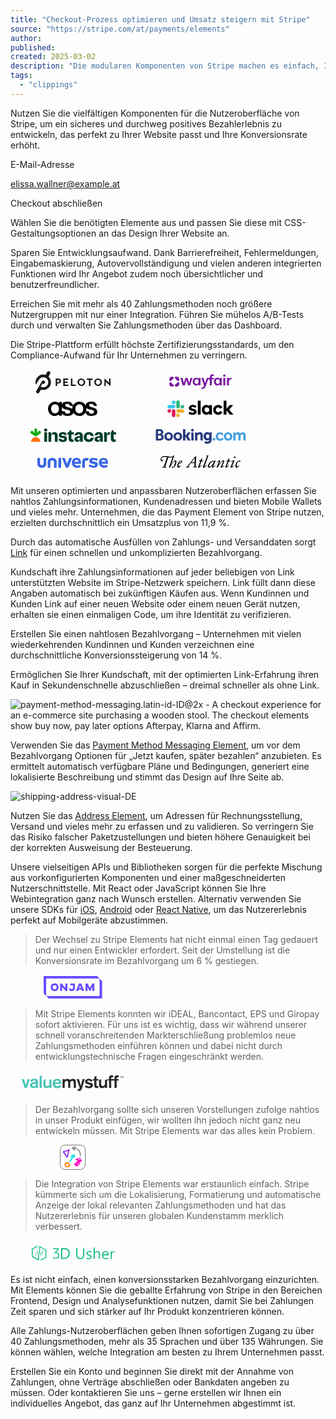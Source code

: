 ```yaml
---
title: "Checkout-Prozess optimieren und Umsatz steigern mit Stripe"
source: "https://stripe.com/at/payments/elements"
author:
published:
created: 2025-03-02
description: "Die modularen Komponenten von Stripe machen es einfach, Ihren Checkout-Prozess zu optimieren – für ein Bezahlerlebnis, das Ihre Konversionsrate erhöht."
tags:
  - "clippings"
---
```

Nutzen Sie die vielfältigen Komponenten für die Nutzeroberfläche von Stripe, um ein sicheres und durchweg positives Bezahlerlebnis zu entwickeln, das perfekt zu Ihrer Website passt und Ihre Konversionsrate erhöht.

E-Mail-Adresse

elissa.wallner@example.at

Checkout abschließen

Wählen Sie die benötigten Elemente aus und passen Sie diese mit CSS-Gestaltungsoptionen an das Design Ihrer Website an.

Sparen Sie Entwicklungsaufwand. Dank Barrierefreiheit, Fehlermeldungen, Eingabemaskierung, Autovervollständigung und vielen anderen integrierten Funktionen wird Ihr Angebot zudem noch übersichtlicher und benutzerfreundlicher.

Erreichen Sie mit mehr als 40 Zahlungsmethoden noch größere Nutzergruppen mit nur einer Integration. Führen Sie mühelos A/B-Tests durch und verwalten Sie Zahlungsmethoden über das Dashboard.

Die Stripe-Plattform erfüllt höchste Zertifizierungsstandards, um den Compliance-Aufwand für Ihr Unternehmen zu verringern.

<svg xmlns="http://www.w3.org/2000/svg" width="200" height="40" class="UserLogo variant-- " preserveAspectRatio="xMidYMid meet" viewBox="0 0 200 40"><title>Peloton logo</title><path fill="var(--userLogoColor, #181A1D)" d="M58.68 4.83a2.74 2.74 0 013.7-.98 2.7 2.7 0 01.98 3.67l-2.54 4.4a12.24 12.24 0 012.33 15.23 12.41 12.41 0 01-14.47 5.62l-2.54 4.4a2.7 2.7 0 11-4.67-2.69l8.6-14.82a2.7 2.7 0 114.67 2.69 2.74 2.74 0 01-3.68.97l-2.7 4.69c3.89 2.24 8.85.9 11.06-2.94 2.26-3.83.9-8.8-2.95-11a7.94 7.94 0 00-6.15-.8A8 8 0 0045.41 17l-4.72 8.1A12.41 12.41 0 0156.14 9.23zm54.68 10.1A5.99 5.99 0 01119.5 21c0 3.5-2.7 6.07-6.15 6.07A6.01 6.01 0 01107.2 21c0-3.5 2.75-6.07 6.15-6.07zm26.8 0a5.99 5.99 0 016.15 6.07c0 3.5-2.75 6.07-6.15 6.07a5.99 5.99 0 01-6.14-6.07c0-3.5 2.74-6.07 6.14-6.07zm10.33.04l5.99 5.62c.57.53 1.39 1.63 1.39 1.63s-.17-1.34-.17-2.16V15.1h2.3v11.94h-.25l-5.98-5.62c-.57-.57-1.43-1.63-1.43-1.63s.16 1.3.16 2.16v4.97h-2.25V14.97h.24zm-74.06.12c2.42 0 4.43 1.19 4.43 3.96 0 2.76-2.01 3.99-4.43 3.99h-1.72v3.87h-2.46V15.09h4.18zm15.86 0v2.16h-5.4v2.73h4.75v2.08h-4.76v2.73h5.66v2.12h-8.12V15.09h7.87zm6.8 0v9.7h5.38v2.12h-7.83V15.09h2.46zm32.3-.04v2.16H128v9.7h-2.46v-9.7h-3.4v-2.16h9.26zm-18.03 2.04c-2.17 0-3.65 1.67-3.65 3.91 0 2.2 1.48 3.91 3.65 3.91S117 23.2 117 21s-1.48-3.91-3.65-3.91zm26.76 0c-2.17 0-3.65 1.67-3.65 3.91 0 2.2 1.48 3.91 3.65 3.91 2.22 0 3.65-1.71 3.65-3.91s-1.48-3.91-3.65-3.91zm-63.77.12h-1.68v3.67h1.68c1.19 0 1.97-.53 1.97-1.83s-.82-1.84-1.97-1.84z"></path></svg> <svg xmlns="http://www.w3.org/2000/svg" width="200" height="40" fill="none" viewBox="0 0 200 40" class="UserLogo variant-- " preserveAspectRatio="xMidYMid meet"><path fill="var(--userLogoColor, #7B189F)" d="M57.636 26.016l-5.559-5.56-1.917 1.918c-.192.192-.216.335-.144.575l.91 3.547c.097.383.288.575.671.67l3.547.911c.24.072.383.048.575-.144l1.917-1.917zm.911 0l1.917 1.917c.192.192.336.216.576.144l3.546-.91c.384-.096.576-.288.671-.671l.91-3.547c.073-.239.049-.383-.143-.575l-1.918-1.917-5.559 5.559zm0-12.03l5.56 5.56 1.917-1.918c.192-.192.216-.335.144-.575l-.91-3.547c-.097-.383-.288-.575-.672-.67l-3.546-.911c-.24-.072-.383-.048-.575.144l-1.918 1.917zm-.91 0l-1.918-1.917c-.192-.192-.335-.216-.575-.144l-3.547.91c-.383.096-.575.288-.67.671l-.911 3.547c-.072.239-.048.383.144.575l1.917 1.917 5.56-5.559zm63.293 2.469h-2.949v8.672a.817.817 0 01-.817.817h-2.298v-9.49h-2.683l-3.558 10.09c-1.438 4.05-2.851 5.103-5.368 5.103-.479 0-1.246-.096-2.013-.239l.678-2.229h1.096c1.209 0 1.847-.375 2.264-1.43.417-1.055.427-1.22.431-1.23l-4.265-12.46h2.703c.359 0 .676.233.781.576l2.41 7.834 2.54-7.74c.168-.479.384-.67.863-.67h4.12v-.335c0-3.523 1.629-5.369 4.721-5.369.479 0 1.563.087 2.211.23l-.683 2.238h-.905a2.229 2.229 0 00-2.229 2.23v1.006h3.675l-.726 2.397.001-.001zm-39.043 5.918l-2.397-7.788c-.12-.407-.287-.527-.694-.527h-2.277c-.407 0-.575.12-.695.527l-2.42 7.788-2.156-8.315H67.82l3.45 11.359c.12.407.288.527.696.527h2.372c.408 0 .576-.12.695-.527l2.516-8.004 2.54 8.004c.12.407.287.527.694.527h2.133c.407 0 .575-.12.695-.527l3.45-11.359h-2.995l-2.18 8.315zm56.248-13.97c-1.102 0-1.893.79-1.893 1.845s.79 1.846 1.893 1.846 1.893-.791 1.893-1.846c0-1.055-.79-1.845-1.893-1.845zm1.557 5.655h-3.115v11.886h3.115V14.058zm-42.724.67l-.072 1.368c-.743-1.773-2.253-2.277-4.026-2.277-3.26 0-5.296 2.947-5.296 6.182s2.037 6.183 5.296 6.183c1.773 0 3.283-.505 4.026-2.277l.072 1.367c0 .455.216.67.6.67h2.491V14.06h-2.492c-.383 0-.6.216-.6.67zm-3.214 8.97c-1.965 0-3.087-1.638-3.087-3.697s1.123-3.696 3.087-3.696c1.965 0 3.088 1.638 3.088 3.696s-1.123 3.697-3.088 3.697zm37.109-8.97l-.072 1.368c-.742-1.773-2.252-2.277-4.026-2.277-3.259 0-5.296 2.947-5.296 6.182s2.037 6.183 5.296 6.183c1.774 0 3.283-.505 4.026-2.277l.072 1.367c0 .455.216.67.6.67h2.492V14.06h-2.492c-.384 0-.6.216-.6.67zm-3.212 8.97c-1.966 0-3.088-1.638-3.088-3.697s1.123-3.696 3.088-3.696c1.964 0 3.088 1.638 3.088 3.696s-1.124 3.697-3.088 3.697zm21.555-9.76c-1.846 0-3.164.567-3.738 2.771l-.048-1.98c0-.456-.216-.67-.6-.67h-2.492v11.885h3.116v-5.943c0-2.084 1.198-3.426 3.259-3.426h.562l.756-2.487a2.125 2.125 0 00-.815-.15z"></path><title>Wayfair logo</title></svg> <svg xmlns="http://www.w3.org/2000/svg" width="200" height="40" class="UserLogo variant-- " preserveAspectRatio="xMidYMid meet" viewBox="0 0 200 40"><title>Asos logo</title><path fill="var(--userLogoColor, #000)" fill-rule="evenodd" d="M114.6 25.85a5.93 5.93 0 01-4.52 1.93 5.92 5.92 0 01-4.52-1.93c-1.13-1.21-1.78-3.16-1.78-5.33 0-2.12.66-4.04 1.8-5.27a5.96 5.96 0 014.5-1.93c1.8 0 3.3.65 4.5 1.93 1.15 1.23 1.8 3.15 1.8 5.27 0 2.17-.64 4.12-1.77 5.33zm-15.9-5.33l.01.29c-1.82-1.66-4.44-2.28-6.05-2.6-2.97-.63-5.24-1.21-5.24-3.34 0-1.5 1.34-2.59 3.9-2.4 2.35.17 3.34 1.6 3.61 3 .04.23.14.39.4.4l4.22.03h.05c-.6 1.39-.9 2.94-.9 4.6v.02zm-7.17 7.8c-2.04 0-4.28-.74-4.8-3.55-.05-.27-.17-.38-.38-.39l-4.08-.05v-7.24c.54 2.12 2.32 3.59 6.15 4.45 2.57.62 7.03 1.02 7.03 3.67 0 1.84-1.35 3.15-3.92 3.1zm-20.3-.54c-3.3 0-6.3-2.6-6.3-7.26 0-3.65 2.25-7.2 6.32-7.2 1.76 0 6.22.61 6.22 7.2 0 6.61-4.66 7.26-6.24 7.26zm50.1-9.04c.95 1.26 2.63 2.19 5.38 2.8 2.57.62 7.03 1.02 7.03 3.67 0 1.84-1.35 3.15-3.92 3.1-2.03 0-4.28-.73-4.8-3.54-.04-.27-.17-.38-.37-.39l-3.79-.05a11.92 11.92 0 00.48-5.59zm8.2 13.26c4.53 0 9.86-1.7 9.45-7.18-.46-4.87-5.51-6.1-8.03-6.61-2.97-.63-5.24-1.21-5.24-3.34 0-1.5 1.33-2.59 3.9-2.4 2.35.17 3.33 1.6 3.6 3 .04.23.15.39.4.4l4.22.03c.32 0 .42-.17.38-.4-.82-5.06-5.04-6.5-8.93-6.5-3.88 0-8.56 1.1-8.89 5.94l-.01.56a11.53 11.53 0 00-10.3-6.5h-.1c-1.37 0-2.72.26-4 .76-1.3.52-2.5 1.27-3.53 2.21-1.09 1-1.95 2.1-2.55 3.32C98.98 10.39 94.82 9 91 9c-3.57 0-7.8.93-8.73 4.83V9.95c0-.2-.16-.37-.37-.37h-3.97c-.2 0-.37.17-.37.38V11c0 .18-.12.24-.26.14A10.35 10.35 0 0071.28 9a10.89 10.89 0 00-7.54 2.98 11.45 11.45 0 00-2.8 3.84c-.62 1.42-.94 3-.94 4.7 0 1.59.28 3.08.83 4.43.55 1.34 1.38 2.59 2.48 3.7a11.27 11.27 0 003.65 2.51c1.33.55 2.78.84 4.34.84a9.57 9.57 0 005.99-2.19c.14-.1.26-.05.26.13v1.1c0 .2.16.38.37.38h3.97c.2 0 .38-.17.38-.38v-3.7c1.88 4.43 6.65 4.66 8.98 4.66 3.9 0 8.41-1.26 9.3-5.14A11.28 11.28 0 00110.1 32h.13a11 11 0 007.93-3.34c.78-.78 1.45-1.66 1.98-2.63 1.41 5.7 6.86 5.98 9.41 5.98z"></path></svg> <svg xmlns="http://www.w3.org/2000/svg" width="200" height="40" class="UserLogo variant-- " preserveAspectRatio="xMidYMid meet" viewBox="0 0 200 40"><title>Slack logo</title><g fill="none"><path fill="var(--userLogoColor, #000)" d="M80.95 28.15l1.32-3.06a8.8 8.8 0 005.2 1.62c1.38 0 2.25-.53 2.25-1.34-.02-2.26-8.28-.49-8.34-6.15-.03-2.87 2.53-5.08 6.15-5.08 2.15 0 4.3.53 5.83 1.75L92.12 19a9.32 9.32 0 00-4.8-1.53c-1.13 0-1.88.53-1.88 1.21.02 2.21 8.34 1 8.43 6.4 0 2.94-2.49 5-6.07 5-2.61 0-5.02-.62-6.85-1.94M131.59 24a3.8 3.8 0 110-3.74l3.64-2.02a7.98 7.98 0 100 7.78L131.59 24zM95.7 7.53h4.55v22.26H95.7zm41.31 0V29.8h4.56v-6.68l5.4 6.68h5.84l-6.88-7.93 6.37-7.4h-5.58l-5.15 6.15V7.53zm-23.21 16.5a4.2 4.2 0 01-3.56 1.9 3.8 3.8 0 110-7.62c1.53 0 2.9.85 3.55 1.96v3.76zm0-9.57v1.8c-.75-1.25-2.6-2.12-4.54-2.12-4 0-7.15 3.53-7.15 7.95 0 4.43 3.15 8 7.15 8 1.94 0 3.79-.87 4.53-2.13v1.8h4.56v-15.3h-4.56z"></path><path fill="var(--userLogoColor, #E01E5A)" d="M52.79 24a2.8 2.8 0 11-2.81-2.8h2.81V24zm1.4 0a2.8 2.8 0 115.62 0v7.02a2.8 2.8 0 11-5.62 0v-7.01z"></path><path fill="var(--userLogoColor, #36C5F0)" d="M57 12.74a2.8 2.8 0 112.81-2.8v2.8h-2.8zm0 1.42a2.8 2.8 0 110 5.62h-7.04a2.8 2.8 0 110-5.62H57z"></path><path fill="var(--userLogoColor, #2EB67D)" d="M68.26 16.97a2.8 2.8 0 112.81 2.8h-2.8v-2.8zm-1.4 0a2.8 2.8 0 11-5.62 0V9.93a2.8 2.8 0 115.62 0v7.04z"></path><path fill="var(--userLogoColor, #ECB22E)" d="M64.05 28.22a2.8 2.8 0 11-2.81 2.8v-2.8h2.8zm0-1.4a2.8 2.8 0 110-5.62h7.04a2.8 2.8 0 110 5.61h-7.04z"></path></g></svg> <svg xmlns="http://www.w3.org/2000/svg" width="200" height="40" fill="none" class="UserLogo variant-- " preserveAspectRatio="xMidYMid meet" viewBox="0 0 200 40"><path fill="var(--userLogoColor, #003D29)" d="M85.027 20.795l-1.825-.168c-1.197-.104-1.68-.524-1.68-1.259 0-.86.735-1.427 2.162-1.427 1.343 0 2.015.587 2.12 1.532h4.281c-.273-2.791-2.245-4.764-6.275-4.764-4.197 0-6.507 2.14-6.507 4.973 0 2.645 1.448 4.093 5.038 4.388l1.806.146c1.404.106 1.909.588 1.909 1.427 0 .882-.734 1.532-2.246 1.532-1.407 0-2.245-.63-2.392-1.74h-4.513c.398 3.042 2.54 5.056 6.884 5.056 4.219 0 6.548-2.16 6.548-5.079 0-2.833-1.553-4.28-5.31-4.617zm-14.775-6.086c-2.686 0-4.282 1.406-5.037 4.282h-.273v-4.03h-4.24v15.28h4.513v-8.9c0-2.036 1.05-3.148 2.938-3.148 1.868 0 2.792 1.155 2.792 3.127v8.92h4.512v-9.717c0-3.695-1.931-5.814-5.206-5.814zM56.316 9c-1.532 0-2.687 1.008-2.687 2.54s1.134 2.54 2.666 2.54 2.665-1.009 2.665-2.54c0-1.512-1.133-2.54-2.644-2.54zm2.245 5.96H54.05v15.28h4.512V14.96zm38.87-3.232h-2.875c-.084 2.457-1.134 3.526-3.485 3.715v3.107h1.848v6.716c0 3.379 1.93 5.225 5.771 5.225.722 0 1.442-.091 2.141-.272v-3.632a6.21 6.21 0 01-1.09.084c-1.617 0-2.31-.609-2.31-2.31V18.55h3.967v-3.59h-3.967v-3.232zM169 18.55v-3.59h-3.966v-3.232H162.2c-.063 1.7-.567 2.687-1.679 3.233v10.305c0 3.379 1.931 5.225 5.772 5.225a8.55 8.55 0 002.141-.272v-3.632a6.24 6.24 0 01-1.092.084c-1.616 0-2.308-.609-2.308-2.31V18.55H169zm-14.775.671h-.273V14.96h-4.177v15.28h4.513v-8.27c0-2.288 1.028-3.253 3.379-3.253.399 0 .839.043 1.448.147v-3.945a3.725 3.725 0 00-1.28-.21c-1.827 0-3.086 1.05-3.61 4.512zm-28.817 7.41c-2.12 0-3.652-1.408-3.652-4.136 0-2.434 1.427-3.945 3.61-3.945 1.868 0 2.938 1.049 3.253 2.728h4.575c-.44-3.925-3.252-6.57-7.765-6.57-4.953 0-8.206 3.359-8.206 7.956 0 4.763 3.127 7.827 8.143 7.827 4.555 0 7.514-2.538 7.934-6.653h-4.576c-.251 1.68-1.406 2.792-3.316 2.792zm-16.181-11.922c-3.925 0-6.296 1.93-6.717 5.393h4.324c.146-1.196.924-1.826 2.287-1.826 1.385 0 2.015.63 2.015 1.533 0 .755-.482 1.155-1.72 1.385l-2.058.378c-3.63.671-5.016 2.161-5.016 4.533 0 2.707 1.91 4.408 4.555 4.408 2.161 0 3.568-1.008 4.219-3.526h.272v3.253h4.261v-9.97c0-3.463-2.078-5.561-6.422-5.561zm-.504 12.718c-1.217 0-1.91-.65-1.91-1.616 0-.797.483-1.343 1.679-1.616l.839-.189c.724-.167 1.286-.391 1.806-.84v1.617c0 1.867-.987 2.644-2.414 2.644zm32.573-12.718c-3.925 0-6.296 1.93-6.716 5.393h4.323c.148-1.196.924-1.826 2.288-1.826 1.385 0 2.015.63 2.015 1.533 0 .755-.483 1.155-1.721 1.385l-2.057.378c-3.631.671-5.017 2.161-5.017 4.533 0 2.707 1.91 4.408 4.555 4.408 2.162 0 3.568-1.008 4.219-3.526h.273v3.253h4.261v-9.97c0-3.463-2.079-5.561-6.423-5.561zm-.504 12.718c-1.217 0-1.91-.65-1.91-1.616 0-.797.483-1.343 1.679-1.616l.839-.189c.724-.167 1.287-.391 1.806-.84v1.617c0 1.867-.986 2.644-2.414 2.644z"></path><path fill="var(--userLogoColor, #0AAD0A)" d="M46.453 12.656c-.928 0-1.59.404-2.2 1.282l-1.76 2.527V9.252h-4.197v7.213l-1.76-2.527c-.609-.878-1.27-1.282-2.199-1.282-1.4 0-2.332 1.034-2.337 2.307-.004 1.091.51 1.802 1.595 2.5l6.8 4.381 6.8-4.38c1.084-.699 1.599-1.41 1.595-2.5-.004-1.274-.937-2.308-2.337-2.308z"></path><path fill="var(--userLogoColor, #FF7009)" d="M40.395 22.894c4.041 0 7.355 3.017 7.345 7.346H33.05c-.009-4.328 3.303-7.346 7.345-7.346z"></path><title>Instacart logo</title></svg> <svg xmlns="http://www.w3.org/2000/svg" width="200" height="40" class="UserLogo variant-- " preserveAspectRatio="xMidYMid meet" viewBox="0 0 200 40"><g fill="none" fill-rule="evenodd"><title>Booking.com logo</title><path fill="var(--userLogoColor, #273B7D)" fill-rule="nonzero" d="M84.88 11.71a2.19 2.19 0 112.18 2.2c-1.2 0-2.18-.99-2.18-2.2"></path><path fill="var(--userLogoColor, #499FDD)" fill-rule="nonzero" d="M119.34 26.28a2.19 2.19 0 114.36 0c0 1.21-.98 2.2-2.18 2.2-1.2 0-2.18-.99-2.18-2.2"></path><path fill="var(--userLogoColor, #273B7D)" fill-rule="nonzero" d="M49.04 25.34c-1.88 0-3.19-1.5-3.19-3.63 0-2.14 1.3-3.63 3.19-3.63 1.9 0 3.21 1.5 3.21 3.63 0 2.17-1.3 3.63-3.21 3.63zm0-10.45a6.62 6.62 0 00-6.87 6.82 6.62 6.62 0 006.87 6.82c4 0 6.9-2.87 6.9-6.82s-2.9-6.82-6.9-6.82zm31.61 7.16c-.15-.3-.33-.54-.52-.73l-.12-.13.13-.12c.18-.2.37-.43.55-.69l3.5-5.22h-4.26l-2.63 4.08c-.15.22-.45.33-.9.33h-.6v-7.72c0-1.55-.97-1.76-2-1.76H72v18.24h3.78v-5.47h.36c.43 0 .72.05.85.28l2.09 3.94c.58 1.06 1.16 1.25 2.25 1.25h2.9l-2.16-3.57-1.43-2.71m18.35-7.19c-1.92 0-3.15.85-3.84 1.58l-.23.23-.08-.32c-.2-.77-.88-1.2-1.9-1.2h-1.7l.02 13.17H95v-6.07c0-.6.07-1.1.23-1.58a3.08 3.08 0 013.04-2.3c1.17 0 1.63.62 1.63 2.21v5.74c0 1.36.63 2 2 2h1.78v-8.37c0-3.33-1.63-5.1-4.7-5.1m-11.87.31h-1.78l.01 10.18v2.98h3.73l.02-11.16c0-1.35-.65-2-1.98-2M63.77 25.34c-1.88 0-3.19-1.5-3.19-3.63 0-2.14 1.31-3.63 3.2-3.63 1.88 0 3.2 1.5 3.2 3.63 0 2.17-1.29 3.63-3.2 3.63zm0-10.45a6.62 6.62 0 00-6.87 6.82 6.62 6.62 0 006.87 6.82c4 0 6.9-2.87 6.9-6.82s-2.9-6.82-6.9-6.82z"></path><path fill="var(--userLogoColor, #499FDD)" fill-rule="nonzero" d="M144.19 25.34c-1.88 0-3.2-1.5-3.2-3.63 0-2.14 1.32-3.63 3.2-3.63 1.89 0 3.21 1.5 3.21 3.63 0 2.17-1.3 3.63-3.21 3.63zm0-10.45a6.62 6.62 0 00-6.87 6.82 6.62 6.62 0 006.87 6.82c3.99 0 6.9-2.87 6.9-6.82s-2.91-6.82-6.9-6.82z"></path><path fill="var(--userLogoColor, #273B7D)" fill-rule="nonzero" d="M111.6 24.76c-2.06 0-2.79-1.8-2.79-3.47 0-.74.19-3.15 2.58-3.15 1.2 0 2.78.34 2.78 3.27 0 2.77-1.4 3.35-2.58 3.35zm4.52-9.64c-.71 0-1.26.29-1.53.8l-.1.2-.18-.14a5.1 5.1 0 00-3.45-1.15c-3.51 0-5.87 2.64-5.87 6.56 0 3.92 2.44 6.66 5.94 6.66 1.19 0 2.13-.28 2.88-.85l.3-.22v.37c0 1.76-1.15 2.73-3.2 2.73-1 0-1.92-.25-2.53-.47-.8-.24-1.26-.04-1.58.76l-.3.74-.42 1.07.26.14c1.32.7 3.03 1.12 4.59 1.12 3.2 0 6.92-1.64 6.92-6.24l.01-12.08h-1.74zM35.07 25.19H32v-3.66c0-.78.3-1.19.98-1.28h2.08c1.48 0 2.44.94 2.45 2.46 0 1.55-.94 2.48-2.45 2.48zM32 15.33v-.96c0-.84.36-1.24 1.14-1.3h1.56c1.34 0 2.15.81 2.15 2.15 0 1.03-.55 2.22-2.1 2.22H32v-2.1zm6.96 3.65l-.55-.31.48-.42a4.41 4.41 0 001.5-3.43c0-2.87-2.22-4.72-5.66-4.72h-4.37a1.92 1.92 0 00-1.85 1.9v16.26h6.3c3.82 0 6.28-2.08 6.28-5.3 0-1.74-.8-3.23-2.13-3.98z"></path><path fill="var(--userLogoColor, #499FDD)" fill-rule="nonzero" d="M167.84 14.9c-1.56 0-3.06.73-4.03 1.95l-.27.35-.21-.39c-.7-1.26-1.9-1.9-3.56-1.9-1.74 0-2.9.96-3.45 1.54l-.36.39-.13-.5c-.2-.74-.85-1.14-1.83-1.14h-1.58l-.02 13.12h3.6v-5.8c0-.5.06-1 .19-1.53.34-1.4 1.28-2.9 2.86-2.75.97.1 1.45.85 1.45 2.3v7.78h3.6v-5.8c0-.63.07-1.1.2-1.58.3-1.33 1.28-2.7 2.8-2.7 1.1 0 1.51.62 1.51 2.3v5.86c0 1.33.6 1.92 1.92 1.92h1.69v-8.38c0-3.34-1.47-5.04-4.37-5.04m-32.61 8.86c0 .02-1.55 1.64-3.58 1.64-1.85 0-3.72-1.13-3.72-3.67 0-2.18 1.45-3.71 3.53-3.71.67 0 1.43.24 1.55.64l.02.07c.28.92 1.11.97 1.28.97h1.96V18c0-2.27-2.88-3.09-4.81-3.09-4.15 0-7.15 2.89-7.15 6.86s2.97 6.86 7.07 6.86c3.56 0 5.5-2.34 5.5-2.37l.11-.12-1.55-2.58-.2.21"></path></g><title>Booking logo</title></svg> <svg xmlns="http://www.w3.org/2000/svg" width="200" height="40" class="UserLogo variant-- " preserveAspectRatio="xMidYMid meet" viewBox="0 0 200 40"><title>Universe logo</title><path fill="var(--userLogoColor, #3966E5)" d="M105.59 13.1c3.83 0 7.25 2 7.25 7.6 0 .6 0 .76.02 1.34 0 .37-.3.5-.66.5-.84 0-2.67.09-5.25.09-1.59 0-3.54-.09-4.28-.09-.12 0-.14.04-.13.13.08.5.98 2.64 3.56 2.64 1.09 0 2.91-.33 4.16-.91.4-.17.56-.1.66 0 .19.18.5.66.83 1.34.25.57.42 1 .5 1.25.08.34 0 .42-.5.67-1.5.76-3.08 1.34-5.91 1.34a8.09 8.09 0 01-7.66-8.3c0-4.6 2.92-7.6 7.4-7.6zm15.48-.1c.62 0 1.26.06 1.9.17.92.17 1.6.42 1.84.5.36.13.5.33.42.58-.25.84-.9 2.26-1.24 2.84-.35.5-.52.56-1.68.33l-.1-.03c-1.68-.24-3.11.63-3.11 2.31v8.63s.02.25-.32.42c-.25.08-.98.17-1.9.17-.84 0-1.42-.09-1.67-.17-.34-.09-.42-.25-.42-.5 0-.17-.08-4.68-.09-8.3v-.5c0-1.77.34-2.93.76-3.69 1.24-1.97 3.32-2.76 5.61-2.76zM96.2 13c.83 0 2 0 2 .59 0 .5-1.34 4.2-2.92 8.29a64.72 64.72 0 01-2.93 6.7c-.17.3-.76.33-1.4.34h-.32c-.76-.01-1.56 0-1.85-.34-.29-.34-1.42-2.78-2.91-6.63-1.58-4.1-3-7.86-3-8.36 0-.5 1.17-.58 2-.58 1.74 0 1.91.17 2.25.83.17.42 2.66 7.04 3.16 8.38 0 .08.26.08.34 0 .66-1.76 3.08-8.04 3.32-8.38.34-.67.5-.83 2.26-.83zm-51.03 0c.92 0 1.44.08 1.68.17.42.14.42.43.42.43v1.24l-.01 6.25v.8c0 1.77 1.26 2.68 2.85 2.68 1.58 0 2.83-.91 2.83-2.67 0-.42.09-5.3 0-8.24 0 0 0-.42.34-.5.25-.08 1-.14 1.91-.14.84 0 1.45.07 1.7.14.24.06.4.25.4.5 0 .16.07 4.47.08 7.98v.51a6.4 6.4 0 01-.76 3.42c-1.24 2.17-3.49 3.34-6.42 3.34h-.08c-2.93 0-5.1-1.16-6.35-3.34a6.43 6.43 0 01-.76-3.42v-.55c0-3.51.08-7.84.08-7.92 0-.25.07-.43.42-.52.34-.1.91-.16 1.67-.16zm21.67 0c2.91 0 5.07 1.13 6.32 3.4.41.76.75 1.67.75 3.43 0 3.61-.09 8.4-.09 8.49 0 .25-.08.4-.4.5-.21.06-.64.07-1.24.08h-.43c-.91 0-1.5-.04-1.82-.15-.31-.12-.32-.42-.32-.42V19.9c0-1.77-1.18-2.86-2.84-2.86-1.57 0-2.91 1.1-2.91 2.86 0 .42-.1 5.47-.01 8.42 0 0-.03.39-.33.48-.3.09-.83.1-1.74.1-.83 0-1.53-.07-1.75-.12-.21-.04-.4-.25-.4-.42 0-.16-.09-4.42-.1-7.95v-.52c0-1.77.34-2.74.75-3.5C61.7 14.14 63.93 13 66.76 13zm12.14 0c.74 0 1.39.05 1.61.08.32.05.41.26.41.5 0 .09.08.95.09 6.53v1.7c-.01 5.3-.08 6.3-.09 6.45v.01c0 .25-.1.37-.4.5a11.12 11.12 0 01-3.48 0c-.35-.08-.42-.37-.42-.61 0-.08-.08-.86-.09-6.69v-1.35c.01-5.36.08-6.37.09-6.5v-.02c0-.25.08-.42.4-.5.22-.08.64-.1 1.24-.1zm69.75 0c3.83 0 7.25 2.01 7.25 7.62 0 .59 0 .74.02 1.32 0 .38-.3.51-.66.51-.84 0-2.67.08-5.25.08-1.59 0-3.54-.08-4.29-.08-.1 0-.13.04-.12.12.08.5.98 2.65 3.56 2.65 1.08 0 2.91-.34 4.16-.92.4-.17.56-.1.66 0 .19.19.5.67.83 1.34.25.58.42 1 .5 1.26.08.33 0 .42-.5.67-1.5.76-3.08 1.34-5.91 1.34a8.1 8.1 0 01-7.66-8.3c0-4.6 2.92-7.61 7.4-7.61zm-16.33 0c3.42 0 6.68 1.43 7.1 1.68.25.09.16.85-.25 1.68-.41.83-.92 1.5-1.17 1.34-.25-.09-1-.42-2.09-.76a15.58 15.58 0 00-3.34-.58c-.92 0-1.77.08-1.77 1.25 0 1.16 1.34 1.33 2.01 1.33 3 .09 7.1.75 6.94 4.76 0 3.28-2.76 5.2-6.93 5.2-1.84 0-3.6-.5-4.68-.92-1.33-.5-2.67-1.17-3.09-1.67-.17-.26.09-1 .5-1.68.5-.66 1.09-1.17 1.26-1.17.16 0 .58.34 1.25.67 1.33.67 3.34 1.43 5.01 1.43 1.42 0 1.94-.5 1.94-1.43 0-1.16-1.27-1.24-2.43-1.32l-.3-.03c-3.08-.26-6.3-1.16-6.3-4.67 0-3.76 3.34-5.1 6.34-5.1zm-26.72 3.33c-1.83 0-3.34 1.24-3.34 2.84 0 0 0 .16.17.16l6.3.02c.06 0 .2-.02.2-.18 0-1.59-1.5-2.84-3.33-2.84zm43.14-.1c-1.83 0-3.34 1.25-3.34 2.84 0 0 0 .17.17.17l6.3.02c.06 0 .2-.02.19-.19 0-1.59-1.49-2.83-3.32-2.83z"></path></svg> <svg xmlns="http://www.w3.org/2000/svg" width="200" height="40" class="UserLogo variant-- " preserveAspectRatio="xMidYMid meet" viewBox="0 0 200 40"><title>TheAtlantic logo</title><path fill="var(--userLogoColor, #000)" d="M59.56 16.95c-1.43 0-2.65 1.1-4.19 3.2-.7.99-1.61 2.4-2.01 3-.23.31-.4.26-.28-.07l1.06-2.74 3.8-10.52c.2-.43-1.33-.95-1.6-.43v.05c-.65 1.4-1.87 1.86-4.04 1.78-2.17-.08-6.54-1.29-9.84-1.29-4.14 0-6.46 2.56-6.46 5.58 0 1.7 1.1 2.79 2.6 2.73.68.06 1.3-.4 1.44-1.08a.72.72 0 00-.21-.71.72.72 0 00-.73-.15c-1.46.3-1.96-.71-1.96-1.5 0-1.88 1.59-3.27 4.91-3.27.86 0 2.53.2 4.3.4a492.97 492.97 0 01-5.08 14.58c-.1.4-.41.73-.8.86-.8.26-1.07.28-1.57.4-.76.19-.63.82-.1.8.96-.06 2.2-.19 3.18-.19 1.2 0 3.35.1 3.68.13.6.05.68-.69.18-.76l-1.49-.23c-.66-.07-.86-.35-.7-.89.32-.88 4.18-12.08 4.94-14.42 1.2.15 2.22.25 2.9.3 1.39.08 2.73 0 3.88-.85l-3.05 8.66-2.67 7.4c-.45 1.21 1.26 1.3 1.64.57 1.3-2.61 2.82-5.1 4.56-7.43 1.12-1.62 2.15-2.6 2.88-2.6.56 0 .88.31.88 1 0 .91-.43 2.33-1.29 4.74-1.13 3.15-1.56 3.98-1.94 4-.37.03-1.1-.9-1.5-1.01a.83.83 0 00-1 .43c-.2.36-.07 1.5 1.64 1.58 2.05.1 3.79-2.01 5-5.38.83-2.28 1.03-3.45 1.03-4.28 0-1.62-.75-2.39-1.99-2.39zM94.2 27.82c-1.28-.3-1.79-.78-1.79-1.29l.05-1.06c0-.78.6-12.32.73-14.04.1-1.27-1.34-1.2-1.94-.46l-1.2 1.55c-1.47 1.85-7.38 9.53-10.27 13.13a6.88 6.88 0 01-3.1 2.15c-.47.13-.43.64.1.64.43 0 1.7-.15 2.63-.15.93 0 2.65.07 3.08.1.43.02.6-.46 0-.6-1.2-.36-1.8-.6-1.8-.92 0-.31.28-.73.93-1.65.5-.7 1.72-2.3 3.06-4.08h5.76c-.12 2.44-.27 5-.3 5.5 0 .33-.23.62-.55.69l-1.29.37c-.35.1-.5.77.05.74 1.26-.07 2.32-.18 2.88-.18.83 0 2.24.18 2.9.2.65.03.56-.5.07-.64zm-3.58-9.3c0 .46-.06.97-.08 1.5H85.6c2.3-3.04 4.72-6.24 4.93-6.54.2-.3.4-.15.37.08-.08 1.11-.2 3.16-.3 4.97h.02zm-21.66-1.39c-2.2-.1-4.65 2.46-5.8 6.31-1.14 3.73.12 5.27 1.5 5.27 1.02 0 2.7-1.31 3.64-2.83.33-.54.08-1.1-.43-.54-.63.69-1.49 1.42-2.39 1.25-.6-.1-1.16-1.15-.27-3.73 2.11-.1 4.6-1.32 5.24-3.32.55-1.73-.58-2.38-1.5-2.4zm.22 1.88c-.53 1.57-2.39 2.88-3.73 3.21 1.29-3.42 2.52-4.33 3.3-4.3.43 0 .64.49.43 1.09zm32.27-.6h2.04c.46 0 .69-.13.78-.46.18-.43.08-.64-.38-.64h-2.04l.99-2.63c.12-.35 0-.54-.2-.54h-1.07c-.27 0-.37.08-.5.44L100 17.33h-1.6c-.23 0-.41-.05-.56.64-.05.33 0 .45.33.45h1.44l-2.45 6.42c-.39.92-.73 1.86-1.01 2.81-.15.89.38 1.24 1.03 1.12 1.29-.23 3.13-1.58 4.79-3.68.45-.6.08-.99-.38-.5a20.6 20.6 0 01-2.2 1.9c-.65.43-.97.12-.75-.51l2.8-7.57zm22.75-.6c.15-.36-.35-.46-1.51-.68-.35-.08-.56.3-1.16 1.56a2.39 2.39 0 00-2.1-.85c-1.84.04-4.11 1.71-5.98 4.27-1.49 2.06-1.94 3.48-1.66 5 .17.88.94 1.52 1.84 1.51 1.39.05 2.78-1.26 4.19-2.71l.88-.9c.26-.24.48-.1.33.21-.46.8-.84 1.64-1.13 2.5-.18.9.3 1.13.98 1.02 1.3-.17 3.35-1.39 4.92-3.57.45-.63 0-.99-.4-.5-.7.72-1.44 1.38-2.25 1.97-.68.46-.99.33-.78-.2.1-.33.48-1.25 3.83-8.63zm-5.82 6.6c-1.6 1.48-2.88 2.54-3.77 2.54-.6 0-.88-.26-.93-.68-.15-1.12.86-2.81 1.7-3.96 1.43-1.9 3.2-3.47 4.33-3.47.78 0 1.2.33 1.26.81.15.88-1.3 3.56-2.6 4.73v.04zm35.04-7.63c-1.24 0-2.9.88-4.47 2.63-.5.6-.13 1 .35.56.53-.49 1.1-.93 1.72-1.32.53-.33.88-.08.73.4-.13.39-.5 1.33-.78 1.96l-1.72 3.95a55.47 55.47 0 00-1.03 2.54c-.23.79.17 1.2.8 1.2 1.2 0 2.86-.99 4.44-2.76.5-.6.13-.99-.35-.56-.59.52-1.21 1-1.87 1.44-.52.33-.9.07-.73-.4.13-.36.5-1.17.76-1.76l1.74-3.95c.5-1.17 1.09-2.4 1.2-2.74.19-.77-.2-1.2-.8-1.2zm1.5-6.14a1.43 1.43 0 00-1.5 1.3 1.26 1.26 0 001.1 1.47c.75.02 1.4-.53 1.5-1.27a1.25 1.25 0 00-1.1-1.5zm7 6.52c-2.22-.1-4.6 2.48-5.76 6.28-1.16 3.8.1 5.27 1.57 5.27 1 0 2.7-1.2 3.7-2.83.34-.54.08-1.1-.42-.54-.63.69-1.44 1.32-2.27 1.27-.83-.05-1.42-1.2-.46-3.98 1.42-4 2.4-4.46 2.83-4.49.43-.03 1.3 1.12 1.84 1.25.39.12.8-.06.98-.43.23-.43.08-1.7-2.02-1.8zm-14.33.17h-2.05l.98-2.63c.14-.36 0-.54-.2-.54h-1.06c-.27 0-.37.08-.5.44l-1.03 2.73h-1.64c-.23 0-.4-.05-.56.64-.05.33.03.45.33.45h1.44l-2.45 6.42c-.39.91-.72 1.85-1 2.81-.16.89.37 1.24 1.03 1.12 1.28-.23 3.13-1.58 4.78-3.68.46-.6.08-.99-.38-.5-.69.68-1.42 1.31-2.2 1.9-.66.43-.99.12-.76-.51l2.82-7.57h2.04c.46 0 .68-.13.79-.46.17-.42.07-.62-.38-.62zm-38.04 7.15a24.1 24.1 0 01-2.28 2c-.65.44-.98.13-.75-.5l6.15-16.38c.1-.25.05-.6-.3-.6-1.2.07-2.4.21-3.59.4-.2.06-.3.36-.08.44l1.37.5c.27.1.3.23.12.7l-5.28 13.8c-.4.91-.73 1.85-1.02 2.81-.15.89.38 1.24 1.04 1.12 1.36-.23 3.3-1.58 5-3.78.45-.6.07-.99-.38-.5zm25.95.05l1.49-3c.8-1.65.96-2.4.96-2.97 0-1.09-.55-1.64-1.69-1.64-1.6 0-2.85 1.26-4.79 4-.53.73-.88 1.3-1.59 2.2-.22.29-.4.26-.27-.07l.98-2.46c.39-.86.66-1.76.8-2.69 0-.65-.27-.96-.97-.96-.87 0-1.95.46-3.84 2.87-.68.88 0 .98.23.7.38-.38 1.2-1.24 1.74-1.72s1.03-.33.83.25c-.13.46-.29.91-.48 1.35l-2.99 7.37c-.4 1.02 1.52 1.25 1.84.49 1.04-2.4 3.3-5.41 4.24-6.75 1.36-1.95 2.55-3.3 3.4-3.3.46 0 .66.26.66.74-.04.42-.16.83-.35 1.2l-2.12 4.54c-.6 1.2-1.16 2.48-1.26 2.81-.25.8.18 1.2.85 1.2 1.2 0 2.86-.99 4.45-2.76.5-.6.12-.98-.36-.56-.58.53-1.2 1.01-1.86 1.45-.55.36-.93.07-.75-.43.12-.36.58-1.3.85-1.86z"></path></svg>

Mit unseren optimierten und anpassbaren Nutzeroberflächen erfassen Sie nahtlos Zahlungsinformationen, Kundenadressen und bieten Mobile Wallets und vieles mehr. Unternehmen, die das Payment Element von Stripe nutzen, erzielten durchschnittlich ein Umsatzplus von 11,9 %.

Durch das automatische Ausfüllen von Zahlungs- und Versanddaten sorgt [Link](https://stripe.com/at/payments/link) für einen schnellen und unkomplizierten Bezahlvorgang.

Kundschaft ihre Zahlungsinformationen auf jeder beliebigen von Link unterstützten Website im Stripe-Netzwerk speichern. Link füllt dann diese Angaben automatisch bei zukünftigen Käufen aus. Wenn Kundinnen und Kunden Link auf einer neuen Website oder einem neuen Gerät nutzen, erhalten sie einen einmaligen Code, um ihre Identität zu verifizieren.

Erstellen Sie einen nahtlosen Bezahlvorgang – Unternehmen mit vielen wiederkehrenden Kundinnen und Kunden verzeichnen eine durchschnittliche Konversionssteigerung von 14 %.

Ermöglichen Sie Ihrer Kundschaft, mit der optimierten Link-Erfahrung ihren Kauf in Sekundenschnelle abzuschließen – dreimal schneller als ohne Link.

 ![payment-method-messaging.latin-id-ID@2x - A checkout experience for an e-commerce site purchasing a wooden stool. The checkout elements show buy now, pay later options Afterpay, Klarna and Affirm.](https://images.stripeassets.com/fzn2n1nzq965/5SffhL5F3P4RT2sr5Nkf5G/fb3d2a40ae7ee7632cf2cd1867546c3b/payment-method-messaging.latin-de-DE_2x.png?q=80&w=1082)

Verwenden Sie das [Payment Method Messaging Element](https://stripe.com/at/docs/payments/payment-method-messaging), um vor dem Bezahlvorgang Optionen für „Jetzt kaufen, später bezahlen“ anzubieten. Es ermittelt automatisch verfügbare Pläne und Bedingungen, generiert eine lokalisierte Beschreibung und stimmt das Design auf Ihre Seite ab.

![shipping-address-visual-DE](https://images.stripeassets.com/fzn2n1nzq965/1Bk9UmLW2KX2UhBR1QHNfs/85c7e8ebed897c1493c41136e403c959/shipping-address-visual-DE.svg?q=80&w=1082)

Nutzen Sie das [Address Element](https://stripe.com/at/docs/elements/address-element), um Adressen für Rechnungsstellung, Versand und vieles mehr zu erfassen und zu validieren. So verringern Sie das Risiko falscher Paketzustellungen und bieten höhere Genauigkeit bei der korrekten Ausweisung der Besteuerung.

Unsere vielseitigen APIs und Bibliotheken sorgen für die perfekte Mischung aus vorkonfigurierten Komponenten und einer maßgeschneiderten Nutzerschnittstelle. Mit React oder JavaScript können Sie Ihre Webintegration ganz nach Wunsch erstellen. Alternativ verwenden Sie unsere SDKs für [iOS](https://stripe.com/at/docs/payments/accept-a-payment?platform=ios), [Android](https://stripe.com/at/docs/payments/accept-a-payment?platform=android) oder [React Native](https://stripe.com/at/docs/payments/accept-a-payment?platform=react-native), um das Nutzererlebnis perfekt auf Mobilgeräte abzustimmen.

> Der Wechsel zu Stripe Elements hat nicht einmal einen Tag gedauert und nur einen Entwickler erfordert. Seit der Umstellung ist die Konversionsrate im Bezahlvorgang um 6 % gestiegen.

<svg xmlns="http://www.w3.org/2000/svg" width="200" height="40" fill="none" class="UserLogo variant--Flat TestimonialCard__logo" preserveAspectRatio="xMidYMid meet" viewBox="0 0 200 40"><path fill="var(--userLogoColor, #664EFF)" d="M138.427 2H53v27.826l4.087 4.087V6.087h85.427L138.427 2z"></path><path fill="var(--userLogoColor, #664EFF)" d="M146.601 10.174l-4.087-4.087v27.826h-85.43L61.174 38H146.6V10.174zM70.633 23.319c-1.821 0-3.142-1.397-3.142-3.325 0-1.895 1.351-3.325 3.142-3.325 1.793 0 3.142 1.43 3.142 3.325 0 1.928-1.32 3.325-3.142 3.325zm0-9.536c-3.594 0-6.408 2.728-6.408 6.21 0 3.483 2.814 6.211 6.408 6.211 3.594 0 6.409-2.728 6.409-6.21 0-3.483-2.815-6.21-6.409-6.21z"></path><path fill="var(--userLogoColor, #664EFF)" d="M91.03 25.935v-11.88h-3.25v6.665l-5.748-6.665H79.35v11.88h3.23v-6.44l5.749 6.44h2.7zm43.206 0v-11.88h-3.478l-3.64 7.13-3.619-7.13h-3.478v11.88h3.158v-6.343l3.2 6.343h1.496l3.201-6.38v6.38h3.16zm-22.874-8.629l1.494 4.112h-3.007l1.513-4.112zm2.454 6.782l.671 1.847h3.48l-4.788-11.88h-3.671l-4.788 11.88h3.462l.689-1.847h4.945zm-15.662 2.118c2.967 0 4.964-1.841 4.964-4.582v-7.57h-7.537v2.617h4.288v4.953c0 1.021-.704 1.733-1.715 1.733-.967 0-1.536-.59-1.696-1.75l-3.196.622c.404 2.492 2.225 3.977 4.892 3.977z"></path><title>OnJam logo</title></svg>

> Mit Stripe Elements konnten wir iDEAL, Bancontact, EPS und Giropay sofort aktivieren. Für uns ist es wichtig, dass wir während unserer schnell voranschreitenden Markterschließung problemlos neue Zahlungsmethoden einführen können und dabei nicht durch entwicklungstechnische Fragen eingeschränkt werden.

<svg xmlns="http://www.w3.org/2000/svg" width="200" height="40" fill="none" class="UserLogo variant--Flat TestimonialCard__logo" preserveAspectRatio="xMidYMid meet" viewBox="0 0 200 40"><path fill="var(--userLogoColor, #49C5B6)" fill-rule="evenodd" d="M27.37 13.876l-2.895 9.764-2.955-9.764H18l4.6 14.194h3.635l4.682-14.194H27.37zm10.529-.428c4.172 0 5.961 1.534 5.961 4.034v8.358c.003 1.023.069 1.34.625 2.23h-4.03l-.086-1.106c-.938.736-2.443 1.446-4.174 1.446-3.236 0-5.167-1.96-5.167-4.342 0-3.095 2.356-4.316 5.052-4.8 2.13-.396 3.465-.736 4.374-1.05 0-1.08-.314-2.13-2.443-2.13-2.582 0-2.867 1.394-2.867 2.13l-3.462-.2c.056-.935.256-4.57 6.217-4.57zm2.555 7.554c-.569.282-1.393.596-2.699.792-1.56.229-3.121.54-3.121 1.96 0 .936.625 1.73 2.326 1.73 1.564 0 3.494-.794 3.494-2.58v-1.902zm6.129-11.245V28.07h3.462V8.027l-3.462 1.73zm15.581 5.824v4.626c0 1.077-.026 2.412-.54 3.406-.255.51-1.105 1.59-2.751 1.59-2.441 0-2.784-1.79-2.784-3.15v-8.177l-3.433 1.718v7.195c0 1.306.056 2.611.822 3.746.569.854 1.73 1.875 4.09 1.875 2.467 0 3.887-1.136 4.596-1.79v1.45h3.407V13.876l-3.407 1.704z" clip-rule="evenodd"></path><path fill="var(--userLogoColor, #262626)" fill-rule="evenodd" d="M151.147 15.58v4.627c0 1.077-.027 2.412-.54 3.406-.255.51-1.106 1.59-2.752 1.59-2.441 0-2.784-1.79-2.784-3.15v-8.177l-3.432 1.718v7.195c0 1.306.056 2.611.821 3.746.57.854 1.731 1.875 4.09 1.875 2.467 0 3.887-1.136 4.597-1.79v1.45h3.406V13.876l-3.406 1.704z" clip-rule="evenodd"></path><path fill="var(--userLogoColor, #49C5B6)" fill-rule="evenodd" d="M74.599 13.448c5.421 0 6.982 4.345 6.982 8.205H71.078c.056.71.71 3.521 4.002 3.521 2.414 0 3.435-1.476 3.72-1.96l2.895 1.675c-1.135 1.535-3.21 3.606-6.926 3.606-4.23 0-7.296-2.896-7.296-7.607 0-5.081 3.435-7.44 7.126-7.44zm.055 2.725c-2.81 0-3.35 2.415-3.464 2.981h6.645c-.059-.707-.511-2.98-3.18-2.98z" clip-rule="evenodd"></path><path fill="var(--userLogoColor, #262626)" fill-rule="evenodd" d="M99.717 13.448c-2.212 0-3.662.995-4.568 2.16-.795-1.42-2.33-2.16-3.949-2.16-2.185 0-3.86 1.223-4.456 2.018v-1.59h-3.435V28.07h3.408v-5.962c0-1.59.027-3.576 1.417-4.77.71-.596 1.45-.68 1.79-.68 1.845 0 2.33 1.59 2.33 2.696v8.716h3.376v-6.672c0-1.135.03-2.3.68-3.32a2.982 2.982 0 012.53-1.45c2.27 0 2.382 2.215 2.382 2.755v8.687h3.379v-9.708c0-3.409-2.015-4.914-4.884-4.914zm15.554.428l-2.667 10.588-3.18-10.588h-3.661l5.137 14.478c-.112.37-.426 1.505-2.3 1.505-.282 0-.596 0-.936-.059v2.954c.54.112.936.197 2.016.197 1.108 0 2.015-.14 2.895-.85 1.194-.966 1.904-3.492 2.414-5.281l3.776-12.944h-3.494zm12.83 5.791l-2.3-.425c-2.042-.37-2.896-.654-2.896-1.59 0-1.28 1.705-1.479 2.359-1.479 1.646 0 3.092.655 3.861 2.16l2.411-2.245c-2.13-2.467-4.996-2.64-6.102-2.64-3.406 0-6.105 1.819-6.105 4.63 0 3.35 3.834 4.06 4.94 4.256l1.76.314c1.306.226 2.101.54 2.101 1.361 0 .625-.739 1.675-2.781 1.675-2.13 0-3.409-.909-4.089-1.816l-2.556 2.072c.795.824 2.896 2.555 6.815 2.555 3.917 0 6.387-2.241 6.387-4.855 0-2.298-1.646-3.577-3.805-3.973zm12.459-3.38v-2.41h-3.036V8.821l-.484.242-2.922 1.462v3.35h-2.074v2.412h2.074v8.46c0 2.327.965 3.436 4.002 3.436 1.164 0 1.988-.17 2.44-.229V25.09a5.67 5.67 0 01-1.417.17c-.143 0-.88 0-1.279-.425-.311-.34-.34-.966-.34-1.505v-7.041h3.036zm31.335-5.336c.426 0 .995.056 1.08.085V8.142a14.764 14.764 0 00-1.93-.141c-3.832 0-4.571 1.446-4.571 3.917v1.96h-5.337v-.966c0-.88.056-1.96 2.016-1.96.425 0 .994.056 1.079.085V8.142a14.764 14.764 0 00-1.93-.141c-3.834 0-4.571 1.446-4.571 3.917v1.96h-2.129v2.41h2.129V28.07h3.406V16.288h5.337V28.07h3.406V16.288h3.095v-2.412h-3.095v-.965c0-.88.058-1.96 2.015-1.96z" clip-rule="evenodd"></path><path fill="var(--userLogoColor, #262626)" d="M177.76 9.363h-2.167v.322h.904v2.635h.355V9.685h.908v-.322zm.903 0h-.391v2.957h.351l-.029-2.26.885 2.26h.243l.866-2.258-.018 2.258h.351V9.363h-.408l-.905 2.368-.945-2.368z"></path><title>ValueMyStuff logo</title></svg>

> Der Bezahlvorgang sollte sich unseren Vorstellungen zufolge nahtlos in unser Produkt einfügen, wir wollten ihn jedoch nicht ganz neu entwickeln müssen. Mit Stripe Elements war das alles kein Problem.

<svg xmlns="http://www.w3.org/2000/svg" width="200" height="40" fill="none" class="UserLogo variant--Flat TestimonialCard__logo" preserveAspectRatio="xMidYMid meet" viewBox="0 0 200 40"><path fill="var(--userLogoColorAlt, #fff)" stroke="var(--userLogoColor, #7C7877)" d="M87.299.5h24.564a7.799 7.799 0 017.799 7.799V31.7a7.799 7.799 0 01-7.799 7.799H87.299A7.799 7.799 0 0179.5 31.7V8.3A7.799 7.799 0 0187.299.5z"></path><path fill="var(--userLogoColor, #7C7877)" fill-rule="evenodd" d="M112.656 16.923c-.352-2.811-.678-5.808-2.564-8.063-2.566-3.066-6.805-3.854-10.555-4.285-.994-.114-1.17 1.428-.177 1.542 3.376.387 7.15 1.008 9.516 3.708 1.733 1.977 1.934 4.848 2.247 7.337.125.993 1.658.754 1.533-.24z" clip-rule="evenodd"></path><path fill="var(--userLogoColor, #7C7877)" fill-rule="evenodd" d="M99.377 6.012c1.616-.706 3.256-1.368 4.963-1.823.955-.254.729-1.79-.24-1.533-1.839.49-3.607 1.175-5.349 1.936-.916.4-.293 1.822.626 1.42z" clip-rule="evenodd"></path><path fill="var(--userLogoColor, #7C7877)" fill-rule="evenodd" d="M99.075 6.343c1.285.307 2.01 1.772 2.637 2.804.518.855 1.727-.12 1.215-.965-.914-1.503-1.865-2.948-3.676-3.38-.972-.232-1.137 1.312-.176 1.541z" clip-rule="evenodd"></path><path fill="var(--userLogoColor, #FE00C4)" d="M106.973 32.841l.512 1.522-.226.021c-1.113.106-2.257.263-3.317-.172-.58-.238-.601-1.125-.086-1.437 2.092-1.272 4.422-3.068 6.998-2.971.76.028 1.298 1.059.512 1.522-2.75 1.62-6.284.82-9.305.898-.811.02-1.235-1.056-.511-1.522a24.1 24.1 0 019.52-3.571l.113 1.656c-1.98.288-3.99.381-5.951.79-1.025.214-1.554-1.184-.529-1.573 2.855-1.082 5.673-2.27 8.603-3.139 1.042-.309 1.495 1.145.529 1.574-2.174.964-4.627 1.077-6.96 1.32-.789.082-1.27-1.14-.511-1.522 1.942-.981 4.41-1.338 5.99-2.919l.674 1.382c-2.692.5-5.814 1.25-8.368-.14-.673-.365-.549-1.237.105-1.53 2.091-.933 4.261-1.69 6.26-2.817.926-.523 1.846.86.911 1.388-2.125 1.198-4.421 2.012-6.642 3.003l.105-1.53c2.246 1.221 5.157.408 7.517-.03.722-.134 1.16.896.675 1.381-1.752 1.753-4.182 2.121-6.317 3.2l-.512-1.523c2.203-.228 4.492-.326 6.544-1.237l.529 1.574c-2.93.869-5.749 2.056-8.603 3.138l-.529-1.573c2.104-.439 4.244-.564 6.367-.873 1.063-.154 1.163 1.5.113 1.656a22.164 22.164 0 00-8.723 3.303l-.511-1.522c1.484-.038 2.966.104 4.45.091 1.341-.01 2.865-.02 4.056-.721l.512 1.522c-2.283-.086-4.346 1.576-6.2 2.703l-.086-1.437c.792.324 1.868.053 2.692-.019.84-.073 1.275 1.221.511 1.522-.248.098-1.381.152-1.381.152"></path><path fill="var(--userLogoColor, #00DFE1)" fill-rule="evenodd" d="M96.092 27.465c2.668-5.132 3.198-5.583 6.184-10.536.614-1.018-1.013-1.877-1.624-.864-2.985 4.952-3.516 5.403-6.184 10.536-.548 1.052 1.075 1.918 1.624.864z" clip-rule="evenodd"></path><path fill="var(--userLogoColor, #00DFE1)" fill-rule="evenodd" d="M101.457 15.342c-1.814.683-3.456 1.648-5.04 2.757-.968.678.01 2.237.985 1.554 1.447-1.013 2.933-1.927 4.592-2.552 1.104-.416.574-2.178-.537-1.76z" clip-rule="evenodd"></path><path fill="var(--userLogoColor, #00DFE1)" fill-rule="evenodd" d="M100.483 16.983c.407 1.122.801 2.242 1.058 3.409.257 1.16 2.014.614 1.76-.537-.257-1.166-.651-2.287-1.058-3.409-.403-1.11-2.165-.579-1.76.537z" clip-rule="evenodd"></path><path fill="var(--userLogoColor, #FF8600)" d="M93.202 29.094c-1.552-1.779-4.087-1.836-5.705-.089-1.79 1.933-1.04 4.519.835 6.056 1.953 1.602 4.785 1.604 6.575-.201.697-.702.988-1.816.774-2.77-.308-1.38-1.472-2.245-2.672-2.839-1.184-.587-1.949 1.315-.772 1.898 1.034.512 1.98 1.408 1.046 2.462-.885.996-2.552.618-3.493-.02-1.077-.727-1.737-1.964-.874-3.103.681-.9 1.918-.997 2.662-.145.866.993 2.493-.253 1.624-1.25z"></path><path fill="var(--userLogoColor, #7800EE)" d="M93.224 7.31c-2.184 3.733-1.406 8.275-3.267 12.096.399-.046.797-.093 1.196-.138-1.155-1.31-1.931-2.885-2.853-4.357a10.447 10.447 0 00-1.42-1.826c-.59-.6-1.18-1.213-1.422-2.04l-.366.847c2.732-1.438 5.99-1.358 8.676-2.937.843-.497.102-1.826-.746-1.327-2.669 1.57-5.94 1.498-8.676 2.937a.76.76 0 00-.365.847c.508 1.74 2.046 2.771 2.993 4.245 1.014 1.578 1.84 3.256 3.09 4.672.306.347.985.294 1.196-.138 1.861-3.82 1.11-8.408 3.267-12.097.496-.847-.807-1.633-1.303-.785z"></path><title>Scribble logo</title></svg>

> Die Integration von Stripe Elements war erstaunlich einfach. Stripe kümmerte sich um die Lokalisierung, Formatierung und automatische Anzeige der lokal relevanten Zahlungsmethoden und hat das Nutzererlebnis für unseren globalen Kundenstamm merklich verbessert.

<svg xmlns="http://www.w3.org/2000/svg" width="200" height="40" fill="none" class="UserLogo variant--Flat TestimonialCard__logo" preserveAspectRatio="xMidYMid meet" viewBox="0 0 200 40"><path fill="var(--userLogoColor, #1DBF89)" d="M56.713 14.784c-2.923-1.67-5.815-3.34-8.706-5.011-.353-.193-.707-.418-1.06-.61-.643-.322-1.157-.033-1.189.674v9.927c0 .257-.032.482-.032.771-.77-.032-1.478.064-2.217-.064v-1.767c.129-.129.29-.225.418-.386.29-.321.386-.707.193-1.124-.193-.45-.514-.675-.996-.643-.482 0-.868.257-.996.643-.16.418-.096.996.257 1.22.353.258.482.515.418.9-.033.225 0 .418 0 .643-.033.482-.097.546-.579.546h-3.148c-.257.064-.257.225-.129.482h.675c.321 0 .482.128.482.45v1.22c-.225.193-.386.322-.546.45-.29.321-.321.932-.064 1.317.257.386.706.578 1.156.45.45-.129.707-.386.803-.835.097-.418-.032-.836-.385-1.093-.257-.192-.354-.417-.322-.706v-.771c.033-.418.097-.514.547-.514h2.377c.129 0 .257.032.45.064v7.71c-.032.675-.578 1.028-1.189.74-.064-.033-.16-.065-.225-.13-2.152-1.252-4.305-2.505-6.49-3.726-.481-.29-.706-.643-.706-1.22a442.86 442.86 0 000-9.221c0-.61.225-.996.771-1.285 1.35-.771 2.699-1.542 4.048-2.345.289-.161.546-.225.9-.065a1.774 1.774 0 001.606-.064 1.773 1.773 0 00.835-2.152c-.257-.836-.964-1.318-1.928-1.253-.835.064-1.477.642-1.606 1.542-.032.289-.16.45-.417.578-1.671.964-3.31 1.928-4.98 2.86-.514.288-.739.61-.739 1.22.032 3.662 0 7.357 0 11.02 0 .546.193.899.675 1.188 3.148 1.8 6.296 3.63 9.413 5.43.353.192.674.481 1.124.224.482-.257.418-.674.418-1.124v-10.28h2.57c.257 0 .385.192.385.417v1.22c-.835.611-1.028 1.286-.546 1.864a1.086 1.086 0 001.639.064c.514-.546.385-1.156-.45-1.895v-1.253c0-.321.16-.482.482-.45h2.377c.225 0 .45 0 .45-.32-.064-.065-.096-.13-.16-.13-.418-.064-.483-.32-.483-.706v-1.157c.225-.193.386-.289.482-.45.225-.289.322-.578.225-.963-.16-.482-.482-.771-.964-.804-.514-.032-.931.193-1.092.611-.193.418-.096 1.028.29 1.285.385.257.417.546.417.932v.578c-.032.514-.129.578-.61.578h-3.085c-.096 0-.192-.032-.32-.064 0-.225-.033-.386-.033-.578v-7.1c.096-.74.675-1.06 1.35-.74a1.3 1.3 0 01.288.162c2.057 1.188 4.113 2.409 6.2 3.566.611.353.868.77.868 1.477-.032 2.86 0 5.719 0 8.578 0 1.189.097 1.285-1.092 1.895-.064.033-.096.065-.16.097a444.057 444.057 0 01-4.017 2.313c-.61-.353-1.22-.418-1.83-.193-.836.321-1.254 1.125-1.093 2.088.128.804.867 1.414 1.735 1.414.867 0 1.703-.546 1.799-1.414.064-.481.321-.674.675-.9a369.34 369.34 0 014.818-2.762c.45-.257.675-.61.675-1.124V15.78c0-.321-.193-.706-.707-.996zm-15.549 9.092c0 .386-.321.739-.707.739s-.77-.385-.77-.771c0-.353.385-.739.738-.739.386 0 .74.353.74.771zm1.221-6.264c0-.386.385-.707.771-.707s.739.321.739.739c0 .385-.321.739-.707.739-.482 0-.835-.354-.803-.771zm-.514-8.867a1.23 1.23 0 011.22 1.156c0 .643-.545 1.189-1.188 1.189-.675 0-1.157-.514-1.157-1.189.033-.674.482-1.156 1.125-1.156zm8.931 8.61c.032-.354.418-.74.771-.707.418 0 .771.385.739.803 0 .385-.353.707-.739.707-.418-.065-.803-.418-.77-.803zm-1.189 6.232c0 .418-.353.803-.77.771-.354 0-.707-.385-.74-.739-.032-.353.322-.739.707-.77a.762.762 0 01.803.738zm-.128 8.995c-.643 0-1.157-.514-1.157-1.188 0-.675.482-1.157 1.189-1.125.61 0 1.124.514 1.157 1.125 0 .642-.547 1.188-1.19 1.188zm43.082-18.119c-2.12-1.863-4.723-2.184-7.421-2.152-1.157 0-2.282.064-3.438.032-.932-.032-.964-.064-.964.9v15.71c0 .642.193.867.835.834 1.639-.032 3.277.065 4.916-.032 2.506-.16 4.722-1.06 6.393-3.02 2.024-2.345 2.184-5.14 1.799-8.031-.193-1.639-.867-3.116-2.12-4.24zm-.161 9.06c-.835 2.698-3.148 4.337-6.2 4.433-.836.032-1.703-.032-2.538.032-.643.032-.868-.192-.836-.835.032-1.028.032-2.056.032-3.116v-3.02c0-1.992.033-3.984 0-5.976 0-.642.193-.9.836-.835 1.413.096 2.859 0 4.24.225 2.635.418 4.241 2.056 4.69 4.658.226 1.446.226 2.956-.224 4.434zm24.673-11.148c-.964 0-.996 0-.996.932 0 3.244 0 6.489-.032 9.734 0 .739-.097 1.478-.257 2.184-.386 1.703-1.446 2.699-3.149 3.02-2.698.482-4.69-.642-5.333-3.084a7.247 7.247 0 01-.225-1.863 536.788 536.788 0 010-10.152c0-.771-.353-.9-.995-.9-.611 0-1.029.032-1.029.868.065 1.863 0 3.694 0 5.558h.033c0 1.863-.033 3.726 0 5.557.096 2.892 1.542 4.948 4.08 5.59 1.028.257 2.152.322 3.244.225 2.924-.225 4.691-1.767 5.366-4.658.128-.61.224-1.253.224-1.863.033-3.406.033-6.811.033-10.217.032-.931 0-.931-.964-.931zm26.151 8.93c-.193-4.015-3.181-4.882-5.912-3.918-.867.289-1.542 1.028-2.377 1.638 0-.193-.032-.45-.032-.739V12.15c0-.257-.064-.675-.257-.803-.707-.482-1.703.064-1.703.9v16.609c0 .289.097.77.225.77a3.982 3.982 0 001.51 0c.161-.032.225-.61.225-.931.032-2.185-.032-4.37.032-6.554.032-1.831 1.446-3.34 3.116-3.405 1.992-.097 2.924.707 3.245 2.763.032.289.032.61.032.9v6.392c0 .964 0 .964 1.028.964h.322c.449.032.642-.16.642-.61-.064-2.602.032-5.237-.096-7.84zm13.814.065c-.643-3.983-4.948-5.718-8.193-3.309-1.831 1.35-2.57 3.277-2.57 5.494 0 2.152.418 4.24 2.345 5.558 1.992 1.381 4.177 1.188 6.361.514 1.414-.45 1.51-.707 1.318-2.217-.996.353-1.96.771-2.956.996-2.217.482-4.241-.675-4.787-2.634-.45-1.542-.321-1.703 1.253-1.703h6.618c.611 0 .868-.193.803-.803-.096-.643-.096-1.285-.192-1.896zm-2.442.996h-6.072c-.161-1.413.996-3.18 2.377-3.502 2.249-.514 3.888.193 4.241 2.827.064.45-.064.707-.546.675zM74.64 19.314a33.71 33.71 0 00-1.382-.289c.193-.225.322-.353.45-.482 1.157-1.253 2.281-2.506 3.438-3.726.482-.515.45-1.06.225-1.671-.225-.61-.74-.546-1.221-.546h-7.036c-.77 0-.835.16-.867 1.028-.032.707.385.674.9.674 2.023-.032 4.08 0 6.232 0-.193.258-.354.418-.514.61-1.446 1.575-2.86 3.15-4.337 4.691-.386.418-.418.803.032 1.093.225.16.642.16.964.096 1.413-.29 2.795-.418 3.855.771 1.67 1.863.77 5.333-1.574 6.168-1.703.61-3.277.257-4.755-.674-.546-.354-.803-.129-1.124.321-.322.482-.225.771.257 1.06 1.285.803 2.698 1.125 4.208 1.092 3.63 0 5.88-2.313 5.719-5.943-.097-2.152-1.414-3.79-3.47-4.273zm53.234 4.273c-1.028-.514-2.121-.9-3.149-1.381-.963-.45-1.349-1.19-1.156-2.024.193-.836.835-1.318 1.895-1.382 1.221-.096 2.442 0 3.727.739 0-.61.064-1.06-.032-1.446-.065-.257-.289-.61-.514-.674-1.831-.579-3.663-.514-5.398.417-1.124.61-1.734 1.575-1.734 2.86s.61 2.248 1.767 2.827c.771.385 1.606.674 2.377 1.06.546.257 1.092.514 1.542.9.996.899.643 2.473-.675 2.762a6.926 6.926 0 01-2.57.097c-.803-.129-1.574-.514-2.473-.836 0 .418.032.803 0 1.221-.033.514.192.803.674.964 1.799.578 3.598.61 5.365-.064 1.093-.418 1.896-1.189 2.153-2.378.353-1.606-.225-2.891-1.799-3.662zm38.872-5.622c.032-.578-.225-.803-.835-.835-1.349-.032-2.377.514-3.084 1.67-.161.257-.289.482-.45.74-.064 0-.096-.033-.16-.033 0-.418-.033-.867 0-1.285.096-.739-.257-.932-.932-.9-1.028.033-1.028 0-1.028.9v10.634c0 .931 0 .931.964.931.996 0 .996 0 .996-.9 0-1.959-.065-3.918.032-5.878.032-.835.289-1.735.642-2.506.611-1.285 1.735-1.735 3.149-1.478.192.032.385.064.674.097.032-.45 0-.804.032-1.157z"></path><title>3DUsher logo</title></svg>

Es ist nicht einfach, einen konversionsstarken Bezahlvorgang einzurichten. Mit Elements können Sie die geballte Erfahrung von Stripe in den Bereichen Frontend, Design und Analysefunktionen nutzen, damit Sie bei Zahlungen Zeit sparen und sich stärker auf Ihr Produkt konzentrieren können.

Alle Zahlungs-Nutzeroberflächen geben Ihnen sofortigen Zugang zu über 40 Zahlungsmethoden, mehr als 35 Sprachen und über 135 Währungen. Sie können wählen, welche Integration am besten zu Ihrem Unternehmen passt.

Erstellen Sie ein Konto und beginnen Sie direkt mit der Annahme von Zahlungen, ohne Verträge abschließen oder Bankdaten angeben zu müssen. Oder kontaktieren Sie uns – gerne erstellen wir Ihnen ein individuelles Angebot, das ganz auf Ihr Unternehmen abgestimmt ist.